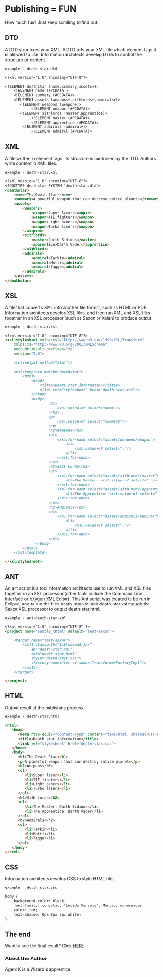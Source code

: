 # Publishing = FUN

How much fun? Just keep scrolling to find out.

## DTD

A DTD structures your XML. A DTD tells your XML file which element tags it is allowed to use. Information architects develop DTDs to control the structure of content.

```markdown
example - death-star.dtd

<?xml version="1.0" encoding="UTF-8"?>

<!ELEMENT deathstar (name,summary,assets+)>
    <!ELEMENT name (#PCDATA)>
    <!ELEMENT summary (#PCDATA)>
    <!ELEMENT assets (weapons+,sithlords+,admirals+)>
       <!ELEMENT weapons (weapon+)>
            <!ELEMENT weapon (#PCDATA)>
       <!ELEMENT sithlords (master,apprentice)>
            <!ELEMENT master (#PCDATA)>
            <!ELEMENT apprentice (#PCDATA)>
        <!ELEMENT admirals (admiral+)>
            <!ELEMENT admiral (#PCDATA)>
```

## XML

A file written in element tags. Its structure is controlled by the DTD. Authors write content in XML files.


```markdown
example - death-star.xml

<?xml version="1.0" encoding="UTF-8"?>
<!DOCTYPE deathstar SYSTEM "death-star.dtd">
<deathstar>
    <name>The Death Star</name>
    <summary>A powerful weapon that can destroy entire planets</summary>
    <assets>
        <weapons>
            <weapon>Super laser</weapon>
            <weapon>TIE fighters</weapon>
            <weapon>Light sabers</weapon>
            <weapon>Turbo lasers</weapon>
        </weapons>
        <sithlords>
            <master>Darth Sidious</master>
            <apprentice>Darth Vader</apprentice>
        </sithlords>
        <admirals>
            <admiral>Tarkin</admiral>
            <admiral>Motti</admiral>
            <admiral>Tagge</admiral>
        </admirals>
    </assets>
</deathstar>
```

## XSL

A file that converts XML into another file format, such as HTML or PDF. Information architects develop XSL files, and then run XML and XSL files together in an XSL processor (such as Saxon or Xalan) to produce output. 

```markdown
example - death-star.xsl

<?xml version="1.0" encoding="UTF-8"?>
<xsl:stylesheet xmlns:xsl="http://www.w3.org/1999/XSL/Transform"
    xmlns:xs="http://www.w3.org/2001/XMLSchema"
    exclude-result-prefixes="xs"
    version="2.0">
    
    <xsl:output method="html"/>
    
    <xsl:template match="deathstar">
        <html>
            <head>
                <title>Death star information</title>
                <link rel="stylesheet" href="death-star.css"/>
            </head>
            <body>
                    <h1>
                        <xsl:value-of select="name"/>
                    </h1>
                    <p>
                        <xsl:value-of select="summary"/>
                    </p>
                    <h2>Weapons</h2>
                    <ul>
                        <xsl:for-each select="assets/weapons/weapon">
                            <li>
                                <xsl:value-of select="."/>
                            </li>
                        </xsl:for-each>
                    </ul>
                    <h2>Sith Lords</h2>
                    <ul>
                        <xsl:for-each select="assets/sithlords/master">
                            <li>The Master: <xsl:value-of select="."/></li>
                        </xsl:for-each>
                        <xsl:for-each select="assets/sithlords/apprentice">
                            <li>The Apprentice: <xsl:value-of select="."/></li>
                        </xsl:for-each>
                    </ul>
                    <h2>Admirals</h2>
                    <ul>
                        <xsl:for-each select="assets/admirals/admiral">
                            <li>
                                <xsl:value-of select="."/>
                            </li>
                        </xsl:for-each>
                    </ul>
              </body>
        </html>
    </xsl:template>
    
</xsl:stylesheet>
```

## ANT

An ant script is a tool information architects use to run XML and XSL files together in an XSL processor (other tools include the Command Line Interface or oXygen XML Editor). This Ant script was created to be run in Eclipse, and to run the files death-star.xml and death-star.xsl though the Saxon XSL processor to output death-star.html.

```markdown
example - ant-death-star.xml

<?xml version="1.0" encoding="UTF-8" ?>
<project name="sample_xhtml" default="test-saxon">
	
	<target name="test-saxon">
		<xslt classpath="lib\saxon8.jar"
			in="death-star.xml" 
			out="death-star.html" 
			style="death-star.xsl">
			<factory name="net.sf.saxon.TransformerFactoryImpl"/>
		</xslt>
	</target>

</project>
```

## HTML

Output result of the publishing process.

```markdown
example - death-star.html

<html>
   <head>
      <meta http-equiv="Content-Type" content="text/html; charset=UTF-8">
      <title>Death star information</title>
      <link rel="stylesheet" href="death-star.css">
   </head>
   <body>
      <h1>The Death Star</h1>
      <p>A powerful weapon that can destroy entire planets</p>
      <h2>Weapons</h2>
      <ul>
         <li>Super laser</li>
         <li>TIE fighters</li>
         <li>Light sabers</li>
         <li>Turbo lasers</li>
      </ul>
      <h2>Sith Lords</h2>
      <ul>
         <li>The Master: Darth Sidious</li>
         <li>The Apprentice: Darth Vader</li>
      </ul>
      <h2>Admirals</h2>
      <ul>
         <li>Tarkin</li>
         <li>Motti</li>
         <li>Tagge</li>
      </ul>
   </body>
</html>
```

## CSS

Information architects develop CSS to style HTML files.

```markdown
example - death-star.css

body {
    background-color: black;
    font-family: consolas, "Lucida Console", Monaco, monospace;
    color: red;
    text-shadow: 0px 0px 5px white;
}
```
## The end

Want to see the final result? Click [HERE](death-star.html)

### About the Author
Agent K is a Wizard's apprentice.
